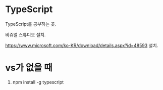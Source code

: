 # TypeScript


TypeScript를 공부하는 곳.

비쥬얼 스튜디오 설치.

https://www.microsoft.com/ko-KR/download/details.aspx?id=48593  설치.



# vs가 없을 때


1. npm install -g typescript




